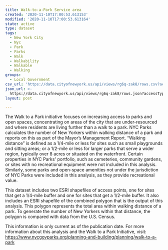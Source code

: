 ```yaml
---
title: Walk-to-a-Park Service area
created: '2020-11-10T17:00:53.613153'
modified: '2020-11-10T17:00:53.613164'
state: active
type: dataset
tags:
  - New York City
  - Nyc
  - Park
  - Parks
  - Walk
  - Walkability
  - Walkable
  - Walking
groups:
  - Local Government
csv_url: 'https://data.cityofnewyork.us/api/views/rg6q-zak8/rows.csv?accessType=DOWNLOAD'
json_url: >-
  https://data.cityofnewyork.us/api/views/rg6q-zak8/rows.json?accessType=DOWNLOAD
layout: post

---
```

The Walk to a Park initiative focuses on increasing access to parks and open spaces, concentrating on areas of the city that are under-resourced and where residents are living further than a walk to a park. NYC Parks calculates the number of New Yorkers within walking distance of a park and reports on this as part of the Mayor’s Management Report. “Walking distance” is defined as a 1/4-mile or less for sites such as small playgrounds and sitting areas; or a 1/2-mile or less for larger parks that serve a wider region, typically over 8 acres or situated on the waterfront. Certain properties in NYC Parks' portfolio, such as cemeteries, community gardens, or sites with no recreational equipment were not included in this analysis. Similarly, some parks and open-space amenities not under the jurisdiction of NYC Parks were included in this analysis, as they provide recreational value.

This dataset includes two ESRI shapefiles of access points, one for sites that get a 1/4-mile buffer and one for sites that get a 1/2-mile buffer. It also includes an ESRI shapefile of the combined polygon that is the output of this analysis. This polygon represents the total area within walking distance of a park. To generate the number of New Yorkers within that distance, the polygon is compared with data from the U.S. Census.

This information is only current as of the publication date. For more information about this analysis and the Walk to a Park Initiative, visit: https://www.nycgovparks.org/planning-and-building/planning/walk-to-a-park
